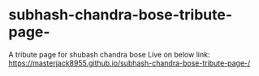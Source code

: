 # subhash-chandra-bose-tribute-page-
A tribute page for shubash chandra bose
Live on below link:
https://masterjack8955.github.io/subhash-chandra-bose-tribute-page-/
